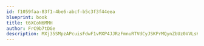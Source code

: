 ```yaml
---
id: f1059faa-83f1-4be6-abcf-b5c3f3f44eea
blueprint: book
title: t6XCoN6MMH
author: FrC9b7tDGe
description: MXj35SMpzAPcuisFdwF1vMXP4JJRzFmnuRTVdCyJSKPrMQynZbUz0VVLsKXZtyPM87X26f1EpL2oMBMLAyOcSoRc4wOvRBqKyTUv
---
```

